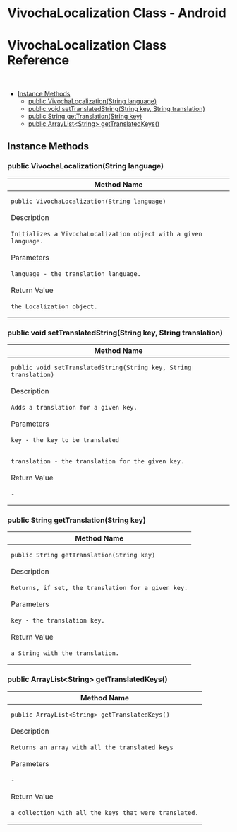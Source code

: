 # VivochaLocalization Class - Android

# **VivochaLocalization Class Reference**

 

-   [Instance
    Methods](#VivochaLocalizationClass-Android-InstanceMethods)
    -   [public VivochaLocalization(String
        language)](#VivochaLocalizationClass-Android-publicVivochaLocalization(Stringlanguage))
    -   [public void setTranslatedString(String key, String
        translation)](#VivochaLocalizationClass-Android-publicvoidsetTranslatedString(Stringkey,Stringtranslation))
    -   [public String getTranslation(String
        key)](#VivochaLocalizationClass-Android-publicStringgetTranslation(Stringkey))
    -   [public ArrayList\<String\>
        getTranslatedKeys()](#VivochaLocalizationClass-Android-publicArrayList%3CString%3EgetTranslatedKeys())

  

## ****Instance Methods****

### public VivochaLocalization(String language)

<table>
<colgroup>
<col style="width: 100%" />
</colgroup>
<thead>
<tr class="header">
<th>Method Name</th>
</tr>
</thead>
<tbody>
<tr class="odd">
<td><pre><code>public VivochaLocalization(String language)</code></pre></td>
</tr>
<tr class="even">
<td>Description</td>
</tr>
<tr class="odd">
<td><pre><code>Initializes a VivochaLocalization object with a given language.</code></pre></td>
</tr>
<tr class="even">
<td>Parameters</td>
</tr>
<tr class="odd">
<td><pre><code>language - the translation language.</code></pre></td>
</tr>
<tr class="even">
<td>Return Value</td>
</tr>
<tr class="odd">
<td><pre><code>the Localization object.</code></pre></td>
</tr>
</tbody>
</table>

### public void setTranslatedString(String key, String translation)

<table>
<colgroup>
<col style="width: 100%" />
</colgroup>
<thead>
<tr class="header">
<th>Method Name</th>
</tr>
</thead>
<tbody>
<tr class="odd">
<td><pre><code>public void setTranslatedString(String key, String translation)</code></pre></td>
</tr>
<tr class="even">
<td>Description</td>
</tr>
<tr class="odd">
<td><pre><code>Adds a translation for a given key.</code></pre></td>
</tr>
<tr class="even">
<td>Parameters</td>
</tr>
<tr class="odd">
<td><pre><code>key - the key to be translated</code></pre></td>
</tr>
<tr class="even">
<td><pre><code>translation - the translation for the given key.</code></pre></td>
</tr>
<tr class="odd">
<td>Return Value</td>
</tr>
<tr class="even">
<td><pre><code>-</code></pre></td>
</tr>
</tbody>
</table>

### public String getTranslation(String key)

<table>
<colgroup>
<col style="width: 100%" />
</colgroup>
<thead>
<tr class="header">
<th>Method Name</th>
</tr>
</thead>
<tbody>
<tr class="odd">
<td><pre><code>public String getTranslation(String key)</code></pre></td>
</tr>
<tr class="even">
<td>Description</td>
</tr>
<tr class="odd">
<td><pre><code>Returns, if set, the translation for a given key.</code></pre></td>
</tr>
<tr class="even">
<td>Parameters</td>
</tr>
<tr class="odd">
<td><pre><code>key - the translation key.</code></pre></td>
</tr>
<tr class="even">
<td>Return Value</td>
</tr>
<tr class="odd">
<td><pre><code>a String with the translation.</code></pre></td>
</tr>
</tbody>
</table>

### public ArrayList\<String\> getTranslatedKeys()

<table>
<colgroup>
<col style="width: 100%" />
</colgroup>
<thead>
<tr class="header">
<th>Method Name</th>
</tr>
</thead>
<tbody>
<tr class="odd">
<td><pre><code>public ArrayList&lt;String&gt; getTranslatedKeys()</code></pre></td>
</tr>
<tr class="even">
<td>Description</td>
</tr>
<tr class="odd">
<td><pre><code>Returns an array with all the translated keys</code></pre></td>
</tr>
<tr class="even">
<td>Parameters</td>
</tr>
<tr class="odd">
<td><pre><code>-</code></pre></td>
</tr>
<tr class="even">
<td>Return Value</td>
</tr>
<tr class="odd">
<td><pre><code>a collection with all the keys that were translated.</code></pre></td>
</tr>
</tbody>
</table>

 

 
